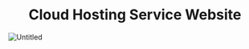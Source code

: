 # <div align="center">  Cloud Hosting Service Website </div>
![Untitled](https://user-images.githubusercontent.com/74623220/118360322-af697c80-b54c-11eb-971d-f33314dd78f2.png)


